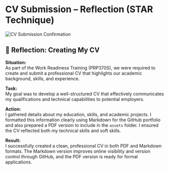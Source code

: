 # CV Submission – Reflection (STAR Technique)
![CV Submission Confirmation](./assets/cv-submission.png)

## 🌟 Reflection: Creating My CV

**Situation:**  
As part of the Work Readiness Training (PRP370S), we were required to create and submit a professional CV that highlights our academic background, skills, and experience.

**Task:**  
My goal was to develop a well-structured CV that effectively communicates my qualifications and technical capabilities to potential employers.

**Action:**  
I gathered details about my education, skills, and academic projects. I formatted this information clearly using Markdown for the GitHub portfolio and also prepared a PDF version to include in the `assets` folder. I ensured the CV reflected both my technical skills and soft skills.

**Result:**  
I successfully created a clean, professional CV in both PDF and Markdown formats. The Markdown version improves online visibility and version control through GitHub, and the PDF version is ready for formal applications.
